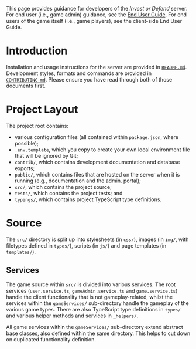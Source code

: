 This page provides guidance for developers of the _Invest or Defend_ server. For end user (i.e., game admin) guidance, see the [End User Guide](end-user-guide). For end users of the game itself (i.e., game players), see the client-side End User Guide.

# Introduction

Installation and usage instructions for the server are provided in [`README.md`](https://delta.lancs.ac.uk/secure-digitalisation/invest-or-defend/server/blob/main/README.md). Development styles, formats and commands are provided in [`CONTRIBUTING.md`](https://delta.lancs.ac.uk/secure-digitalisation/invest-or-defend/server/blob/main/CONTRIBUTING.md). Please ensure you have read through both of those documents first.

# Project Layout

The project root contains:

*  various configuration files (all contained within `package.json`, where possible);
* `.env.template`, which you copy to create your own local environment file that will be ignored by Git;
* `contrib/`, which contains development documentation and database exports;
* `public/`, which contains files that are hosted on the server when it is running (e.g., documentation and the admin. portal);
* `src/`, which contains the project source;
* `tests/`, which contains the project tests; and
* `typings/`, which contains project TypeScript type definitions.

# Source

The `src/` directory is split up into stylesheets (in `css/`), images (in `img/`, with filetypes defined in `types/`), scripts (in `js/`) and page templates (in `templates/`).

## Services

The game source within `src/` is divided into various services. The root services (`user.service.ts`, `gameAdmin.service.ts` and `game.service.ts`) handle the client functionality that is not gameplay-related, whilst the services within the `gameServices/` sub-directory handle the gameplay of the various game types. There are also TypeScript type definitions in `types/` and various helper methods and services in `_helpers/`.

All game services within the `gameServices/` sub-directory extend abstract base classes, also defined within the same directory. This helps to cut down on duplicated functionality definition. 

